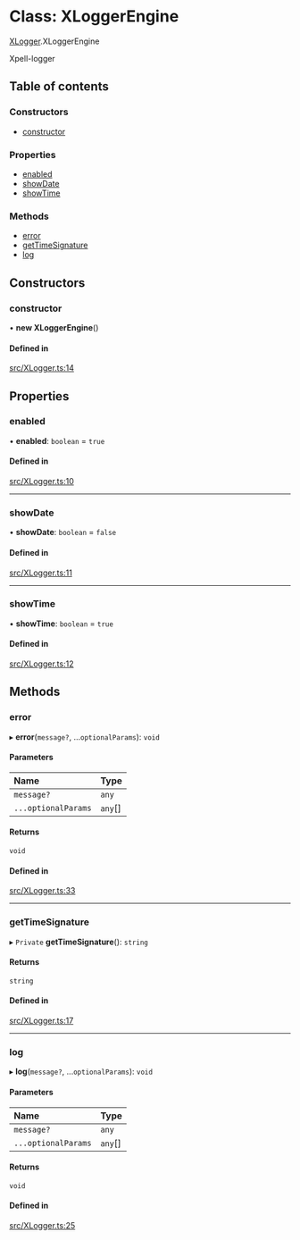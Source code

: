 # Class: XLoggerEngine

[XLogger](../wiki/XLogger).XLoggerEngine

Xpell-logger

## Table of contents

### Constructors

- [constructor](../wiki/XLogger.XLoggerEngine#constructor)

### Properties

- [enabled](../wiki/XLogger.XLoggerEngine#enabled)
- [showDate](../wiki/XLogger.XLoggerEngine#showdate)
- [showTime](../wiki/XLogger.XLoggerEngine#showtime)

### Methods

- [error](../wiki/XLogger.XLoggerEngine#error)
- [getTimeSignature](../wiki/XLogger.XLoggerEngine#gettimesignature)
- [log](../wiki/XLogger.XLoggerEngine#log)

## Constructors

### constructor

• **new XLoggerEngine**()

#### Defined in

[src/XLogger.ts:14](https://github.com/fridman-tamir/XPell/blob/c77c55e/src/XLogger.ts#L14)

## Properties

### enabled

• **enabled**: `boolean` = `true`

#### Defined in

[src/XLogger.ts:10](https://github.com/fridman-tamir/XPell/blob/c77c55e/src/XLogger.ts#L10)

___

### showDate

• **showDate**: `boolean` = `false`

#### Defined in

[src/XLogger.ts:11](https://github.com/fridman-tamir/XPell/blob/c77c55e/src/XLogger.ts#L11)

___

### showTime

• **showTime**: `boolean` = `true`

#### Defined in

[src/XLogger.ts:12](https://github.com/fridman-tamir/XPell/blob/c77c55e/src/XLogger.ts#L12)

## Methods

### error

▸ **error**(`message?`, ...`optionalParams`): `void`

#### Parameters

| Name | Type |
| :------ | :------ |
| `message?` | `any` |
| `...optionalParams` | `any`[] |

#### Returns

`void`

#### Defined in

[src/XLogger.ts:33](https://github.com/fridman-tamir/XPell/blob/c77c55e/src/XLogger.ts#L33)

___

### getTimeSignature

▸ `Private` **getTimeSignature**(): `string`

#### Returns

`string`

#### Defined in

[src/XLogger.ts:17](https://github.com/fridman-tamir/XPell/blob/c77c55e/src/XLogger.ts#L17)

___

### log

▸ **log**(`message?`, ...`optionalParams`): `void`

#### Parameters

| Name | Type |
| :------ | :------ |
| `message?` | `any` |
| `...optionalParams` | `any`[] |

#### Returns

`void`

#### Defined in

[src/XLogger.ts:25](https://github.com/fridman-tamir/XPell/blob/c77c55e/src/XLogger.ts#L25)
